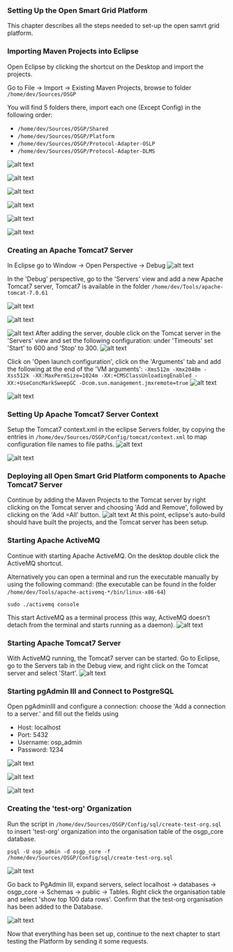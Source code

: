 ### Setting Up the Open Smart Grid Platform
This chapter describes all the steps needed to set-up the open samrt grid platform.

### Importing Maven Projects into Eclipse
Open Eclipse by clicking the shortcut on the Desktop and import the projects.

Go to File -> Import -> Existing Maven Projects, browse to folder `/home/dev/Sources/OSGP`

You will find 5 folders there, import each one (Except Config) in the following order:

- `/home/dev/Sources/OSGP/Shared`
- `/home/dev/Sources/OSGP/Platform`
- `/home/dev/Sources/OSGP/Protocol-Adapter-OSLP`
- `/home/dev/Sources/OSGP/Protocol-Adapter-DLMS`


![alt text](./installation-script-screenshots/54.png)

![alt text](./installation-script-screenshots/55.png)

![alt text](./installation-script-screenshots/56.png)

![alt text](./installation-script-screenshots/57.png)

![alt text](./installation-script-screenshots/58.png)

![alt text](./installation-script-screenshots/59.png)

### Creating an Apache Tomcat7 Server

In Eclipse go to Window -> Open Perspective -> Debug
![alt text](./installation-script-screenshots/61.png)

In the 'Debug' perspective, go to the 'Servers' view and add a new Apache Tomcat7 server, Tomcat7 is available in the folder `/home/dev/Tools/apache-tomcat-7.0.61`

![alt text](./installation-script-screenshots/62.png)

![alt text](./installation-script-screenshots/63.png)

![alt text](./installation-script-screenshots/64.png)
After adding the server, double click on the Tomcat server in the 'Servers' view and set the following configuration: under 'Timeouts' set 'Start' to 600 and 'Stop' to 300.
![alt text](./installation-script-screenshots/65.png)

Click on 'Open launch configuration', click on the 'Arguments' tab and add the following at the end of the 'VM arguments':
`-Xms512m -Xmx2048m -Xss512k -XX:MaxPermSize=1024m -XX:+CMSClassUnloadingEnabled -XX:+UseConcMarkSweepGC -Dcom.sun.management.jmxremote=true`
![alt text](./installation-script-screenshots/66.png)

![alt text](./installation-script-screenshots/67.png)

### Setting Up Apache Tomcat7 Server Context
Setup the Tomcat7 context.xml in the eclipse Servers folder, by copying the entries in `/home/dev/Sources/OSGP/Config/tomcat/context.xml` to map configuration file names to file paths.
![alt text](./installation-script-screenshots/69.png)

![alt text](./installation-script-screenshots/70.png)

### Deploying all Open Smart Grid Platform components to Apache Tomcat7 Server
Continue by adding the Maven Projects to the Tomcat server by right clicking on the Tomcat server and choosing 'Add and Remove', followed by clicking on the 'Add =All' button.
![alt text](./installation-script-screenshots/71.png)
At this point, eclipse's auto-build should have built the projects, and the Tomcat server has been setup.

### Starting Apache ActiveMQ
Continue with starting Apache ActiveMQ. On the desktop double click the ActiveMQ shortcut.

Alternatively you can open a terminal and run the executable manually by using the following command:
(the executable can be found in the folder `/home/dev/Tools/apache-activemq-*/bin/linux-x86-64`)
```shell
sudo ./activemq console
```

This start ActiveMQ as a terminal process (this way, ActiveMQ doesn't detach from the terminal and starts running as a daemon).
![alt text](./installation-script-screenshots/72.png)

### Starting Apache Tomcat7 Server
With ActiveMQ running, the Tomcat7 server can be started. Go to Eclipse, go to the Servers tab in the Debug view, and right click on the Tomcat server and select 'Start'.
![alt text](./installation-script-screenshots/73.png)

### Starting pgAdmin III and Connect to PostgreSQL
Open pgAdminIII and configure a connection: choose the 'Add a connection to a server.' and fill out the fields using
- Host: localhost
- Port: 5432
- Username: osp_admin
- Password: 1234

![alt text](./installation-script-screenshots/74.png)

![alt text](./installation-script-screenshots/75.png)

![alt text](./installation-script-screenshots/76.png)

### Creating the 'test-org' Organization
Run the script in `/home/dev/Sources/OSGP/Config/sql/create-test-org.sql` to insert 'test-org' organization into the organisation table of the osgp_core database.

```shell
psql -U osp_admin -d osgp_core -f /home/dev/Sources/OSGP/Config/sql/create-test-org.sql
```

![alt text](./installation-script-screenshots/77.png)

Go back to PgAdmin III, expand servers, select localhost -> databases -> osgp_core -> Schemas -> public -> Tables. Right click the organisation table and select 'show top 100 data rows'. Confirm that the test-org organisation has been added to the Database.

![alt text](./installation-script-screenshots/78.png)

Now that everything has been set up, continue to the next chapter to start testing the Platform by sending it some requests.
